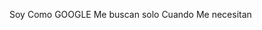 Soy Como GOOGLE
Me buscan solo
Cuando
Me necesitan
<!---
EVA-000-1/EVA-000-1 is a ✨ special ✨ repository because its `README.md` (this file) appears on your GitHub profile.
You can click the Preview link to take a look at your changes.
--->
